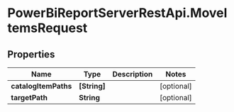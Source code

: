 # PowerBiReportServerRestApi.MoveItemsRequest

## Properties
Name | Type | Description | Notes
------------ | ------------- | ------------- | -------------
**catalogItemPaths** | **[String]** |  | [optional] 
**targetPath** | **String** |  | [optional] 


